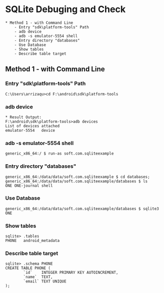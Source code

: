 # SQLite Debuging and Check  
	* Method 1 - with Command Line
		- Entry "sdk\platform-tools" Path
		- adb device
		- adb -s emulator-5554 shell
		- Entry directory "databases" 
		- Use Database 
		- Show tables
		- Describe table target
	
## Method 1 - with Command Line
### Entry "sdk\platform-tools" Path
	C:\Users\arrizaqu>cd F:\android\sdk\platform-tools
	
### adb device
	* Result Output: 
	F:\android\sdk\platform-tools>adb devices
	List of devices attached
	emulator-5554   device
	
### adb -s emulator-5554 shell
	generic_x86_64:/ $ run-as soft.com.sqliteexample
	
### Entry directory "databases" 
	generic_x86_64:/data/data/soft.com.sqliteexample $ cd databases;
	generic_x86_64:/data/data/soft.com.sqliteexample/databases $ ls
	ONE ONE-journal shell
	
### Use Database 
	generic_x86_64:/data/data/soft.com.sqliteexample/databases $ sqlite3 ONE
	
### Show tables
	sqlite> .tables
	PHONE   android_metadata
	
### Describe table target
	sqlite> .schema PHONE
	CREATE TABLE PHONE (
			`id`    INTEGER PRIMARY KEY AUTOINCREMENT,
			`name`  TEXT,
			`email` TEXT UNIQUE
	);
	
